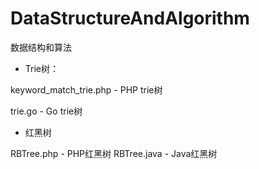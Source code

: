 # DataStructureAndAlgorithm
数据结构和算法

- Trie树：
 
 keyword_match_trie.php - PHP trie树
 
 trie.go - Go trie树
 
- 红黑树

 RBTree.php - PHP红黑树
 RBTree.java - Java红黑树

